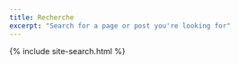 ```yaml
---
title: Recherche
excerpt: "Search for a page or post you're looking for"
---
```


{% include site-search.html %}
